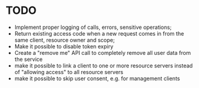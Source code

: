 # TODO
* Implement proper logging of calls, errors, sensitive operations;
* Return existing access code when a new request comes in from the same client,
  resource owner and scope;
* Make it possible to disable token expiry
* Create a "remove me" API call to completely remove all user data from the 
  service
* make it possible to link a client to one or more resource servers instead of 
  "allowing access" to all resource servers
* make it possible to skip user consent, e.g. for management clients
